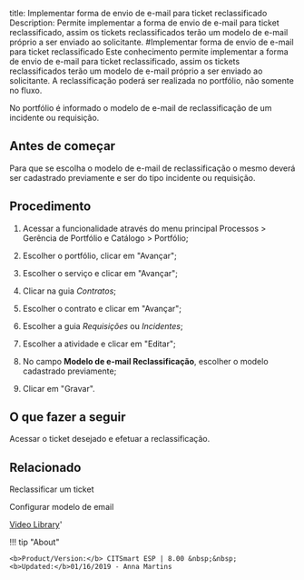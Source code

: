 title: Implementar forma de envio de e-mail para ticket reclassificado
Description: Permite implementar a forma de envio de e-mail para ticket reclassificado, assim os tickets reclassificados terão um modelo de e-mail próprio a ser enviado ao solicitante.
#Implementar forma de envio de e-mail para ticket reclassificado
Este conhecimento permite implementar a forma de envio de e-mail para ticket
reclassificado, assim os tickets reclassificados terão um modelo de e-mail
próprio a ser enviado ao solicitante. A reclassificação poderá ser realizada no
portfólio, não somente no fluxo.

No portfólio é informado o modelo de e-mail de reclassificação de um incidente
ou requisição.

Antes de começar
--------------------

Para que se escolha o modelo de e-mail de reclassificação o mesmo deverá ser
cadastrado previamente e ser do tipo incidente ou requisição.

Procedimento
----------------

1.  Acessar a funcionalidade através do menu principal Processos \> Gerência de
    Portfólio e Catálogo \> Portfólio;

2.  Escolher o portfólio, clicar em "Avançar";

3.  Escolher o serviço e clicar em "Avançar";

4.  Clicar na guia *Contratos*;

5.  Escolher o contrato e clicar em "Avançar";

6.  Escolher a guia *Requisições* ou *Incidentes*;

7.  Escolher a atividade e clicar em "Editar";

8.  No campo **Modelo de e-mail Reclassificação**, escolher o modelo cadastrado
    previamente;

9.  Clicar em "Gravar".

O que fazer a seguir
--------------------

Acessar o ticket desejado e efetuar a reclassificação.


Relacionado
-------

Reclassificar um ticket

Configurar modelo de email

<i class='fa fa-youtube-play  fa-2x' style='color:#97ce17;vertical-align: middle;'> </i> [Video Library](https://www.youtube.com/playlist?list=PLB5qK2uzf2RPUBXWp7r7A0YUQY07qkSrO)'

!!! tip "About"

    <b>Product/Version:</b> CITSmart ESP | 8.00 &nbsp;&nbsp;
    <b>Updated:</b>01/16/2019 - Anna Martins
